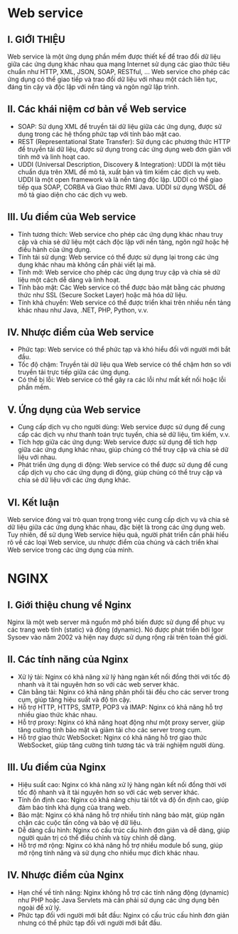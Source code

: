 # Web service
## I. GIỚI THIỆU
Web service là một ứng dụng phần mềm được thiết kế để trao đổi dữ liệu giữa các ứng dụng khác nhau qua mạng Internet sử dụng các giao thức tiêu chuẩn như HTTP, XML, JSON, SOAP, RESTful, ... Web service cho phép các ứng dụng có thể giao tiếp và trao đổi dữ liệu với nhau một cách liên tục, đáng tin cậy và độc lập với nền tảng và ngôn ngữ lập trình.
## II. Các khái niệm cơ bản về Web service
- SOAP: Sử dụng XML để truyền tải dữ liệu giữa các ứng dụng, được sử dụng trong các hệ thống phức tạp với tính bảo mật cao.
- REST (Representational State Transfer): Sử dụng các phương thức HTTP để truyền tải dữ liệu, được sử dụng trong các ứng dụng web đơn giản với tính mở và linh hoạt cao.
- UDDI (Universal Description, Discovery & Integration): UDDI là một tiêu chuẩn dựa trên XML để mô tả, xuất bản và tìm kiếm các dịch vụ web. UDDI là một open framework và là nền tảng độc lập. UDDI có thể giao tiếp qua SOAP, CORBA và Giao thức RMI Java. UDDI sử dụng WSDL để mô tả giao diện cho các dịch vụ web.
## III. Ưu điểm của Web service
- Tính tương thích: Web service cho phép các ứng dụng khác nhau truy cập và chia sẻ dữ liệu một cách độc lập với nền tảng, ngôn ngữ hoặc hệ điều hành của ứng dụng.
- Tính tái sử dụng: Web service có thể được sử dụng lại trong các ứng dụng khác nhau mà không cần phải viết lại mã.
- Tính mở: Web service cho phép các ứng dụng truy cập và chia sẻ dữ liệu một cách dễ dàng và linh hoạt.
- Tính bảo mật: Các Web service có thể được bảo mật bằng các phương thức như SSL (Secure Socket Layer) hoặc mã hóa dữ liệu.
- Tính khả chuyển: Web service có thể được triển khai trên nhiều nền tảng khác nhau như Java, .NET, PHP, Python, v.v.
## IV. Nhược điểm của Web service
- Phức tạp: Web service có thể phức tạp và khó hiểu đối với người mới bắt đầu.
- Tốc độ chậm: Truyền tải dữ liệu qua Web service có thể chậm hơn so với truyền tải trực tiếp giữa các ứng dụng.
- Có thể bị lỗi: Web service có thể gây ra các lỗi như mất kết nối hoặc lỗi phần mềm.
## V. Ứng dụng của Web service
- Cung cấp dịch vụ cho người dùng: Web service được sử dụng để cung cấp các dịch vụ như thanh toán trực tuyến, chia sẻ dữ liệu, tìm kiếm, v.v.
- Tích hợp giữa các ứng dụng: Web service được sử dụng để tích hợp giữa các ứng dụng khác nhau, giúp chúng có thể truy cập và chia sẻ dữ liệu với nhau.
- Phát triển ứng dụng di động: Web service có thể được sử dụng để cung cấp dịch vụ cho các ứng dụng di động, giúp chúng có thể truy cập và chia sẻ dữ liệu với các ứng dụng khác.
## VI. Kết luận
Web service đóng vai trò quan trọng trong việc cung cấp dịch vụ và chia sẻ dữ liệu giữa các ứng dụng khác nhau, đặc biệt là trong các ứng dụng web. Tuy nhiên, để sử dụng Web service hiệu quả, người phát triển cần phải hiểu rõ về các loại Web service, ưu nhược điểm của chúng và cách triển khai Web service trong các ứng dụng của mình.
# NGINX
## I. Giới thiệu chung về Nginx
Nginx là một web server mã nguồn mở phổ biến được sử dụng để phục vụ các trang web tĩnh (static) và động (dynamic). Nó được phát triển bởi Igor Sysoev vào năm 2002 và hiện nay được sử dụng rộng rãi trên toàn thế giới.
## II. Các tính năng của Nginx
- Xử lý tải: Nginx có khả năng xử lý hàng ngàn kết nối đồng thời với tốc độ nhanh và ít tài nguyên hơn so với các web server khác.
- Cân bằng tải: Nginx có khả năng phân phối tải đều cho các server trong cụm, giúp tăng hiệu suất và độ tin cậy.
- Hỗ trợ HTTP, HTTPS, SMTP, POP3 và IMAP: Nginx có khả năng hỗ trợ nhiều giao thức khác nhau.
- Hỗ trợ proxy: Nginx có khả năng hoạt động như một proxy server, giúp tăng cường tính bảo mật và giảm tải cho các server trong cụm.
- Hỗ trợ giao thức WebSocket: Nginx có khả năng hỗ trợ giao thức WebSocket, giúp tăng cường tính tương tác và trải nghiệm người dùng.
## III. Ưu điểm của Nginx
- Hiệu suất cao: Nginx có khả năng xử lý hàng ngàn kết nối đồng thời với tốc độ nhanh và ít tài nguyên hơn so với các web server khác.
- Tính ổn định cao: Nginx có khả năng chịu tải tốt và độ ổn định cao, giúp đảm bảo tính khả dụng của trang web.
- Bảo mật: Nginx có khả năng hỗ trợ nhiều tính năng bảo mật, giúp ngăn chặn các cuộc tấn công và bảo vệ dữ liệu.
- Dễ dàng cấu hình: Nginx có cấu trúc cấu hình đơn giản và dễ dàng, giúp người quản trị có thể điều chỉnh và tùy chỉnh dễ dàng.
- Hỗ trợ mở rộng: Nginx có khả năng hỗ trợ nhiều module bổ sung, giúp mở rộng tính năng và sử dụng cho nhiều mục đích khác nhau.
## IV. Nhược điểm của Nginx
- Hạn chế về tính năng: Nginx không hỗ trợ các tính năng động (dynamic) như PHP hoặc Java Servlets mà cần phải sử dụng các ứng dụng bên ngoài để xử lý.
- Phức tạp đối với người mới bắt đầu: Nginx có cấu trúc cấu hình đơn giản nhưng có thể phức tạp đối với người mới bắt đầu.
